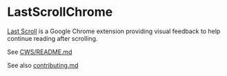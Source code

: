 LastScrollChrome
================

[Last Scroll](https://chrome.google.com/webstore/detail/last-scroll/mceojjfcjklcpbdkagkjhoinaagcidnd) is a Google Chrome extension providing visual feedback to help continue reading after scrolling.

See [CWS/README.md](CWS/README.md)

See also [contributing.md](contributing.md)
